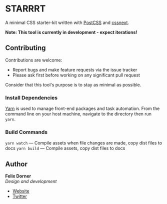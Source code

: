 # STARRRT

A minimal CSS starter-kit written with [PostCSS](http://postcss.org/) and [cssnext](http://cssnext.io/).

**Note: This tool is currently in development - expect iterations!**

## Contributing

Contributions are welcome:

- Report bugs and make feature requests via the issue tracker
- Please ask first before working on any significant pull request

Consider that this tool's purpose is to stay as minimal as possible.

### Install Dependencies

[Yarn](https://yarnpkg.com/) is used to manage front-end packages and task automation. From the command line on your host machine, navigate to the directory then run `yarn`.

### Build Commands

`yarn watch` — Compile assets when file changes are made, copy dist files to docs
`yarn build` — Compile assets, copy dist files to docs

## Author

**Felix Dorner**  
*Design and development*

- [Website](https://felixdorner.de)
- [Twitter](https://twitter.com/felixdorner)
